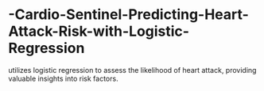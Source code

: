 # -Cardio-Sentinel-Predicting-Heart-Attack-Risk-with-Logistic-Regression
utilizes logistic regression to assess the likelihood of heart attack, providing valuable insights into risk   factors. 
